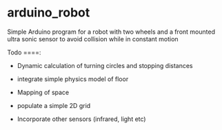 arduino_robot
=============

Simple Arduino program for a robot with two wheels and a front mounted ultra sonic sensor to avoid collision while in constant
motion

Todo
====:
- Dynamic calculation of turning circles and stopping distances 
 + integrate simple physics model of floor
- Mapping of space
 + populate a simple 2D grid
- Incorporate other sensors (infrared, light etc)
